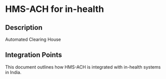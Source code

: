 # HMS-ACH for in-health

## Description

Automated Clearing House

## Integration Points

This document outlines how HMS-ACH is integrated with in-health systems in India.
